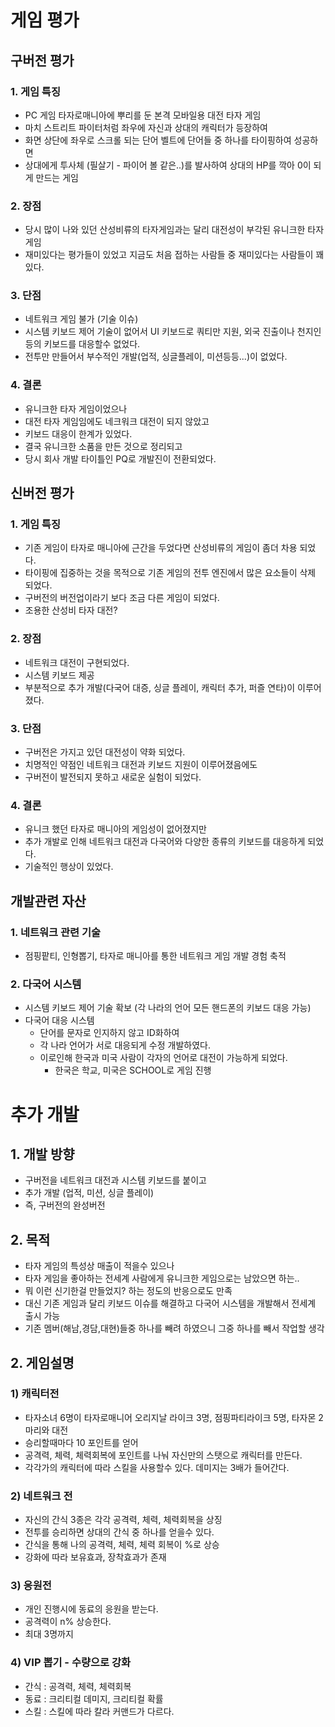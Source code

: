 # 게임 평가
## 구버전 평가
### 1. 게임 특징
- PC 게임 타자로매니아에 뿌리를 둔 본격 모바일용 대전 타자 게임
- 마치 스트리트 파이터처럼 좌우에 자신과 상대의 캐릭터가 등장하여 
- 화면 상단에 좌우로 스크롤 되는 단어 벨트에 단어들 중 하나를 타이핑하여 성공하면
- 상대에게 투사체 (필살기 - 파이어 볼 같은..)를 발사하여 상대의 HP를 깍아 0이 되게 만드는 게임

### 2. 장점
- 당시 많이 나와 있던 산성비류의 타자게임과는 달리 대전성이 부각된 유니크한 타자 게임
- 재미있다는 평가들이 있었고 지금도 처음 접하는 사람들 중 재미있다는 사람들이 꽤 있다.  

### 3. 단점
- 네트워크 게임 불가 (기술 이슈)
- 시스템 키보드 제어 기술이 없어서 UI 키보드로 쿼티만 지원, 외국 진출이나 천지인등의 키보드를 대응할수 없었다. 
- 전투만 만들어서 부수적인 개발(업적, 싱글플레이, 미션등등...)이 없었다.

### 4. 결론 
- 유니크한 타자 게임이었으나 
- 대전 타자 게임임에도 네크워크 대전이 되지 않았고 
- 키보드 대응이 한계가 있었다. 
- 결국 유니크한 소품을 만든 것으로 정리되고 
- 당시 회사 개발 타이틀인 PQ로 개발진이 전환되었다. 

## 신버전 평가
### 1. 게임 특징
- 기존 게임이 타자로 매니아에 근간을 두었다면 산성비류의 게임이 좀더 차용 되었다.
- 타이핑에 집중하는 것을 목적으로 기존 게임의 전투 엔진에서 많은 요소들이 삭제 되었다.  
- 구버전의 버전업이라기 보다 조금 다른 게임이 되었다.
- 조용한 산성비 타자 대전? 

### 2. 장점
- 네트워크 대전이 구현되었다. 
- 시스템 키보드 제공 
- 부분적으로 추가 개발(다국어 대증, 싱글 플레이, 캐릭터 추가, 퍼즐 연타)이 이루어졌다.  

### 3. 단점
- 구버전은 가지고 있던 대전성이 약화 되었다. 
- 치명적인 약점인 네트워크 대전과 키보드 지원이 이루어졌음에도 
- 구버전이 발전되지 못하고 새로운 실험이 되었다.   

### 4. 결론
- 유니크 했던 타자로 매니아의 게임성이 없어졌지만 
- 추가 개발로 인해 네트워크 대전과 다국어와 다양한 종류의 키보드를 대응하게 되었다. 
- 기술적인 행상이 있었다.  

## 개발관련 자산
### 1. 네트워크 관련 기술
- 점핑팥티, 인형뽑기, 타자로 매니아를 통한 네트워크 게임 개발 경험 축적

### 2. 다국어 시스템
- 시스템 키보드 제어 기술 확보 (각 나라의 언어 모든 핸드폰의 키보드 대응 가능)
- 다국어 대응 시스템
  - 단어를 문자로 인지하지 않고 ID화하여 
  - 각 나라 언어가 서로 대응되게 수정 개발하였다. 
  - 이로인해 한국과 미국 사람이 각자의 언어로 대전이 가능하게 되었다.
    - 한국은 학교, 미국은 SCHOOL로 게임 진행  

# 추가 개발 
## 1. 개발 방향
- 구버전을 네트워크 대전과 시스템 키보드를 붙이고 
- 추가 개발 (업적, 미션, 싱글 플레이)
- 즉, 구버전의 완성버전

## 2. 목적
- 타자 게임의 특성상 매출이 적을수 있으나 
- 타자 게임을 좋아하는 전세계 사람에게 유니크한 게임으로는 남았으면 하는..  
- 뭐 이런 신기한걸 만들었지? 하는 정도의 반응으로도 만족
- 대신 기존 게임과 달리 키보드 이슈를 해결하고 다국어 시스템을 개발해서 전세계 출시 가능
- 기존 멤버(해남,경담,대현)들중 하나를 빼려 하였으니 그중 하나를 빼서 작업할 생각

## 2. 게임설명
### 1) 캐릭터전
- 타자소녀 6명이 타자로매니어 오리지날 라이크 3명, 점핑파티라이크 5명, 타자몬 2마리와 대전
- 승리할때마다 10 포인트를 얻어
- 공격력, 체력, 체력회복에 포인트를 나눠 자신만의 스탯으로 캐릭터를 만든다.
- 각각가의 캐릭터에 따라 스킬을 사용할수 있다. 데미지는 3배가 들어간다. 

### 2) 네트워크 전
- 자신의 간식 3종은 각각 공격력, 체력, 체력회복을 상징
- 전투를 승리하면 상대의 간식 중 하나를 얻을수 있다. 
- 간식을 통해 나의 공격력, 체력, 체력 회복이 %로 상승
- 강화에 따라 보유효과, 장착효과가 존재

### 3) 응원전
- 개인 진행시에 동료의 응원을 받는다. 
- 공격력이 n% 상승한다.
- 최대 3명까지

### 4) VIP 뽑기 - 수량으로 강화
- 간식 : 공격력, 체력, 체력회복
- 동료 : 크리티컬 데미지, 크리티컬 확률
- 스킬 : 스킬에 따라 칼라 커맨드가 다르다.





 

















